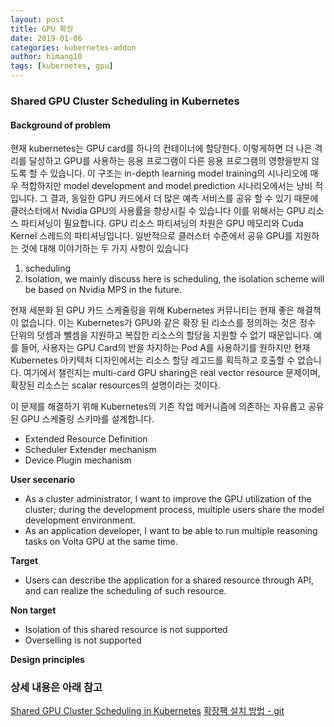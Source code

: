 ```yaml
---
layout: post
title: GPU 확장
date: 2019-01-06
categories: kubernetes-addon
author: himang10
tags: [kubernetes, gpu]
---
```



### Shared GPU Cluster Scheduling in Kubernetes

#### Background of problem
현재 kubernetes는 GPU card를 하나의 컨테이너에 할당한다. 이렇게하면 더 나은 격리를 달성하고 GPU를 사용하는 응용 프로그램이 다른 응용 프로그램의 영향을받지 않도록 할 수 있습니다.
이 구조는 in-depth learning model training의 시나리오에 매우 적합하지만 model development and model prediction 시나리오에서는 낭비 적입니다.
그 결과, 동일한 GPU 카드에서 더 많은 예측 서비스를 공유 할 수 있기 때문에 클러스터에서 Nvidia GPU의 사용률을 향상시킬 수 있습니다
이를 위해서는 GPU 리소스 파티셔닝이 필요합니다. GPU 리소스 파티셔닝의 차원은 GPU 메모리와 Cuda Kernel 스레드의 파티셔닝입니다. 
일반적으로 클러스터 수준에서 공유 GPU를 지원하는 것에 대해 이야기하는 두 가지 사항이 있습니다

1. scheduling
2. Isolation, we mainly discuss here is scheduling, the isolation scheme will be based on Nvidia MPS in the future.

현재 세분화 된 GPU 카드 스케줄링을 위해 Kubernetes 커뮤니티는 현재 좋은 해결책이 없습니다. 이는 Kubernetes가 GPU와 같은 확장 된 리소스를 정의하는 것은 정수 단위의 덧셈과 뺄셈을 지원하고 복잡한 리소스의 할당을 지원할 수 없기 때문입니다.
예를 들어, 사용자는 GPU Card의 반을 차지하는 Pod A를 사용하기를 원하지만 현재 Kubernetes 아키텍처 디자인에서는 리소스 할당 레고드를 획득하고 호출할 수 없습니다. 
여기에서 챌린지는 multi-card GPU sharing은 real vector resource 문제이며, 확장된 리소스는 scalar resources의 설명이라는 것이다. 

이 문제를 해결하기 위해 Kubernetes의 기존 작업 메커니즘에 의존하는 자유롭고 공유 된 GPU 스케줄링 스키마를 설계합니다.

* Extended Resource Definition
* Scheduler Extender mechanism
* Device Plugin mechanism

**User secenario**
* As a cluster administrator, I want to improve the GPU utilization of the cluster; during the development process, multiple users share the model development environment.
* As an application developer, I want to be able to run multiple reasoning tasks on Volta GPU at the same time.

**Target**
* Users can describe the application for a shared resource through API, and can realize the scheduling of such resource.

**Non target**
* Isolation of this shared resource is not supported
* Overselling is not supported

**Design principles**

### 상세 내용은 아래 참고


[Shared GPU Cluster Scheduling in Kubernetes](https://developpaper.com/shared-gpu-cluster-scheduling-in-kubernetes/)
[확장팩 설치 방법 - git](https://github.com/AliyunContainerService/gpushare-scheduler-extender)